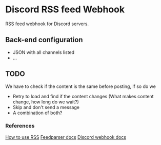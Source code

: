 # Discord RSS feed Webhook
RSS feed webhook for Discord servers.

## Back-end configuration

- JSON with all channels listed 
- ...

## TODO
We have to check if the content is the same before posting, if so do we 
  - Retry to load and find if the content changes (What makes content change, how long do we wait?)
  - Skip and don't send a message
  - A combination of both?

### References
[How to use RSS](https://cyber.harvard.edu/rss/rss.html)
[Feedparser docs](https://github.com/kurtmckee/feedparser)
[Discord webhook docs](https://github.com/10mohi6/discord-webhook-python)